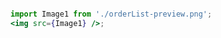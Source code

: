 ```jsx { "file": "./OrderListPreviewPage.jsx" }

```

```jsx noeditor
import Image1 from './orderList-preview.png';
<img src={Image1} />;
```
